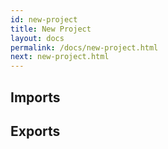 ```yaml
---
id: new-project
title: New Project
layout: docs
permalink: /docs/new-project.html
next: new-project.html
---
```


## Imports

## Exports
